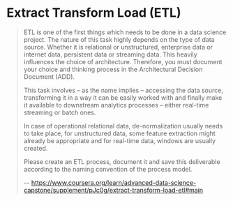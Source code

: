 # Extract Transform Load (ETL)
> 
> ETL is one of the first things which needs to be done in a data science project. The nature of this task highly depends on the type of data source. Whether it is relational or unstructured, enterprise data or internet data, persistent data or streaming data. This heavily influences the choice of architecture. Therefore, you must document your choice and thinking process in the Architectural Decision Document (ADD).
> 
> This task involves – as the name implies – accessing the data source, transforming it in a way it can be easily worked with and finally make it available to downstream analytics processes – either real-time streaming or batch ones.
> 
> In case of operational relational data, de-normalization usually needs to take place, for unstructured data, some feature extraction might already be appropriate and for real-time data, windows are usually created.
> 
> Please create an ETL process, document it and save this deliverable according to the naming convention of the process model.
>
> -- https://www.coursera.org/learn/advanced-data-science-capstone/supplement/pJc0g/extract-transform-load-etl#main
